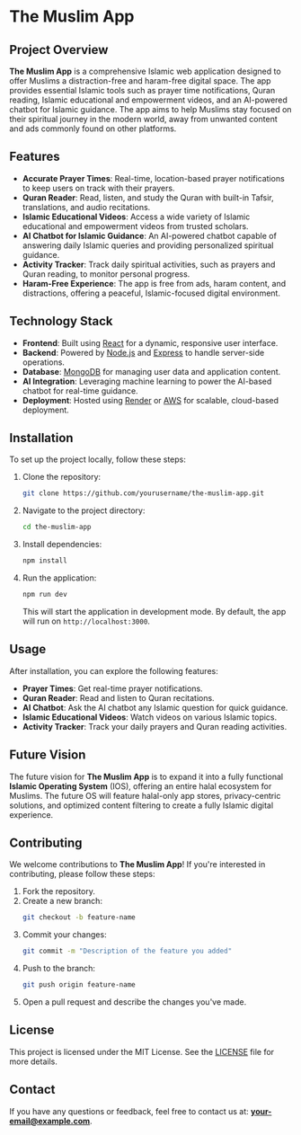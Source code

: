 # The Muslim App

## Project Overview
**The Muslim App** is a comprehensive Islamic web application designed to offer Muslims a distraction-free and haram-free digital space. The app provides essential Islamic tools such as prayer time notifications, Quran reading, Islamic educational and empowerment videos, and an AI-powered chatbot for Islamic guidance. The app aims to help Muslims stay focused on their spiritual journey in the modern world, away from unwanted content and ads commonly found on other platforms.

## Features
- **Accurate Prayer Times**: Real-time, location-based prayer notifications to keep users on track with their prayers.
- **Quran Reader**: Read, listen, and study the Quran with built-in Tafsir, translations, and audio recitations.
- **Islamic Educational Videos**: Access a wide variety of Islamic educational and empowerment videos from trusted scholars.
- **AI Chatbot for Islamic Guidance**: An AI-powered chatbot capable of answering daily Islamic queries and providing personalized spiritual guidance.
- **Activity Tracker**: Track daily spiritual activities, such as prayers and Quran reading, to monitor personal progress.
- **Haram-Free Experience**: The app is free from ads, haram content, and distractions, offering a peaceful, Islamic-focused digital environment.

## Technology Stack
- **Frontend**: Built using [React](https://reactjs.org/) for a dynamic, responsive user interface.
- **Backend**: Powered by [Node.js](https://nodejs.org/) and [Express](https://expressjs.com/) to handle server-side operations.
- **Database**: [MongoDB](https://www.mongodb.com/) for managing user data and application content.
- **AI Integration**: Leveraging machine learning to power the AI-based chatbot for real-time guidance.
- **Deployment**: Hosted using [Render](https://render.com/) or [AWS](https://aws.amazon.com/) for scalable, cloud-based deployment.

## Installation

To set up the project locally, follow these steps:

1. Clone the repository:
    ```bash
    git clone https://github.com/yourusername/the-muslim-app.git
    ```
2. Navigate to the project directory:
    ```bash
    cd the-muslim-app
    ```
3. Install dependencies:
    ```bash
    npm install
    ```
4. Run the application:
    ```bash
    npm run dev
    ```
    This will start the application in development mode. By default, the app will run on `http://localhost:3000`.

## Usage

After installation, you can explore the following features:
- **Prayer Times**: Get real-time prayer notifications.
- **Quran Reader**: Read and listen to Quran recitations.
- **AI Chatbot**: Ask the AI chatbot any Islamic question for quick guidance.
- **Islamic Educational Videos**: Watch videos on various Islamic topics.
- **Activity Tracker**: Track your daily prayers and Quran reading activities.

## Future Vision
The future vision for **The Muslim App** is to expand it into a fully functional **Islamic Operating System** (IOS), offering an entire halal ecosystem for Muslims. The future OS will feature halal-only app stores, privacy-centric solutions, and optimized content filtering to create a fully Islamic digital experience.

## Contributing

We welcome contributions to **The Muslim App**! If you're interested in contributing, please follow these steps:
1. Fork the repository.
2. Create a new branch:
    ```bash
    git checkout -b feature-name
    ```
3. Commit your changes:
    ```bash
    git commit -m "Description of the feature you added"
    ```
4. Push to the branch:
    ```bash
    git push origin feature-name
    ```
5. Open a pull request and describe the changes you've made.

## License
This project is licensed under the MIT License. See the [LICENSE](./LICENSE) file for more details.

## Contact
If you have any questions or feedback, feel free to contact us at: **[your-email@example.com](mailto:your-email@example.com)**.